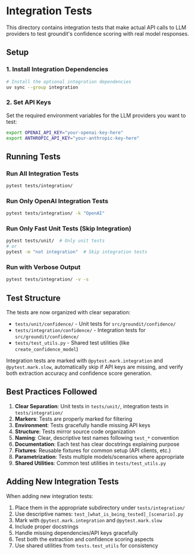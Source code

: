 # Integration Tests

This directory contains integration tests that make actual API calls to LLM providers to test groundit's confidence scoring with real model responses.

## Setup

### 1. Install Integration Dependencies

```bash
# Install the optional integration dependencies
uv sync --group integration
```

### 2. Set API Keys

Set the required environment variables for the LLM providers you want to test:

```bash
export OPENAI_API_KEY="your-openai-key-here"
export ANTHROPIC_API_KEY="your-anthropic-key-here"
```

## Running Tests

### Run All Integration Tests
```bash
pytest tests/integration/
```

### Run Only OpenAI Integration Tests
```bash
pytest tests/integration/ -k "OpenAI"
```

### Run Only Fast Unit Tests (Skip Integration)
```bash
pytest tests/unit/  # Only unit tests
# or
pytest -m "not integration"  # Skip integration tests
```

### Run with Verbose Output
```bash
pytest tests/integration/ -v -s
```

## Test Structure

The tests are now organized with clear separation:

- `tests/unit/confidence/` - Unit tests for `src/groundit/confidence/`
- `tests/integration/confidence/` - Integration tests for `src/groundit/confidence/`
- `tests/test_utils.py` - Shared test utilities (like `create_confidence_model`)

Integration tests are marked with `@pytest.mark.integration` and `@pytest.mark.slow`, automatically skip if API keys are missing, and verify both extraction accuracy and confidence score generation.

## Best Practices Followed

1. **Clear Separation**: Unit tests in `tests/unit/`, integration tests in `tests/integration/`
2. **Markers**: Tests are properly marked for filtering
3. **Environment**: Tests gracefully handle missing API keys
4. **Structure**: Tests mirror source code organization
5. **Naming**: Clear, descriptive test names following `test_*` convention
6. **Documentation**: Each test has clear docstrings explaining purpose
7. **Fixtures**: Reusable fixtures for common setup (API clients, etc.)
8. **Parametrization**: Tests multiple models/scenarios where appropriate
9. **Shared Utilities**: Common test utilities in `tests/test_utils.py`

## Adding New Integration Tests

When adding new integration tests:

1. Place them in the appropriate subdirectory under `tests/integration/`
2. Use descriptive names: `test_[what_is_being_tested]_[scenario].py`
3. Mark with `@pytest.mark.integration` and `@pytest.mark.slow`
4. Include proper docstrings
5. Handle missing dependencies/API keys gracefully
6. Test both the extraction and confidence scoring aspects
7. Use shared utilities from `tests.test_utils` for consistency 